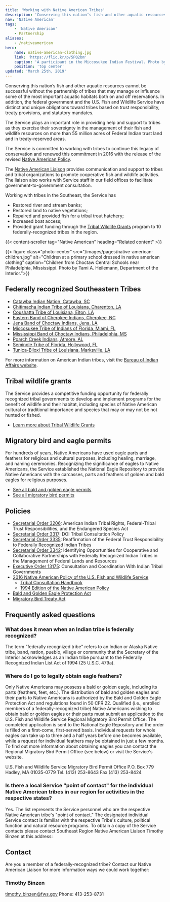 ```yaml
---
title: 'Working with Native American Tribes'
description: 'Conserving this nation’s fish and other aquatic resources cannot be successful without the partnership of tribes that may manage or influence some of the most important aquatic habitats both on and off reservations. In addition, the federal government and the Service have distinct and unique obligations toward tribes based on trust responsibility, treaty provisions, and statutory mandate.'
nav: 'Native American'
tags:
    - 'Native American'
    - Partnership
aliases:
    - /nativeamerican
hero:
    name: native-american-clothing.jpg
    link: 'https://flic.kr/p/5PQ2bm'
    caption: 'A participant in the Miccosukee Indian Festival. Photo by Matthew Hoelscher, <a href=\"https://creativecommons.org/licenses/by-sa/2.0/legalcode\" target=\"_blank\">CC BY-SA 2.0</a>.'
    position: 'top center'
updated: 'March 25th, 2019'
---
```


Conserving this nation’s fish and other aquatic resources cannot be successful without the partnership of tribes that may manage or influence some of the most important aquatic habitats both on and off reservations. In addition, the federal government and the U.S. Fish and Wildlife Service have distinct and unique obligations toward tribes based on trust responsibility, treaty provisions, and statutory mandates.

The Service plays an important role in providing help and support to tribes as they exercise their sovereignty in the management of their fish and wildlife resources on more than 55 million acres of Federal Indian trust land and in treaty-reserved areas.

The Service is committed to working with tribes to continue this legacy of conservation and renewed this commitment in 2016 with the release of the revised [Native American Policy](http://www.fws.gov/nativeamerican/pdf/Policy-revised-2016.pdf).

The [Native American Liaison](#contact) provides communication and support to tribes and tribal organizations to promote cooperative fish and wildlife activities. The liaison also works with Service staff in our field offices to facilitate government-to-government consultation.

Working with tribes in the Southeast, the Service has

- Restored river and stream banks;
- Restored land to native vegetations;
- Repaired and provided fish for a tribal trout hatchery;
- Increased boat access;
- Provided grant funding through the [Tribal Wildlife Grants](http://www.fws.gov/nativeamerican/grants.html) program to 10 federally-recognized tribes in the region.

{{< content-scroller tag="Native American" heading="Related content" >}}

{{< figure class="photo-center" src="/images/pages/native-american-children.jpg" alt="Children at a primary school dressed in native american clothing" caption="Children from Choctaw Central Schools near Philadelphia, Mississippi. Photo by Tami A. Heilemann, Department of the Interior.">}}

## Federally recognized Southeastern Tribes

- [Catawba Indian Nation, Catawba, SC](http://catawbaindian.net/)
- [Chitimacha Indian Tribe of Louisiana, Charenton, LA](http://chitimacha.gov/)
- [Coushatta Tribe of Louisiana, Elton, LA](http://www.koasatiheritage.org/pages/tribal-history/)
- [Eastern Band of Cherokee Indians, Cherokee, NC](http://visitcherokeenc.com/eastern-band-of-the-cherokee/)
- [Jena Band of Choctaw Indians, Jena, LA](http://www.jenachoctaw.org/)
- [Miccosukee Tribe of Indians of Florida, Miami, FL](http://www.miccosukee.com/tribe/)
- [Mississippi Band of Choctaw Indians, Philadelphia, MS](http://www.choctaw.org/)
- [Poarch Creek Indians, Atmore, AL](http://pci-nsn.gov/westminster/index.html)
- [Seminole Tribe of Florida, Hollywood, FL](http://www.seminoletribe.com/)
- [Tunica-Biloxi Tribe of Louisiana, Marksville, LA](https://www.tunicabiloxi.org/)

For more information on American Indian tribes, visit the [Bureau of Indian Affairs website](https://www.bia.gov/about-us).

## Tribal wildlife grants

The Service provides a competitive funding opportunity for federally recognized tribal governments to develop and implement programs for the benefit of wildlife and their habitat, including species of Native American cultural or traditional importance and species that may or may not be not hunted or fished.

- [Learn more about Tribal Wildlife Grants](https://www.fws.gov/nativeamerican/grants.html)

## Migratory bird and eagle permits

For hundreds of years, Native Americans have used eagle parts and feathers for religious and cultural purposes, including healing, marriage, and naming ceremonies. Recognizing the significance of eagles to Native Americans, the Service established the National Eagle Repository to provide Native Americans with the carcasses, parts and feathers of golden and bald eagles for religious purposes.

- [See all bald and golden eagle permits](https://www.fws.gov/permits/applicationforms/ApplicationB.html#BGEPA)
- [See all migratory bird permits](https://www.fws.gov/birds/policies-and-regulations/permits.php)

## Policies

- [Secretarial Order 3206](https://www.fws.gov/nativeamerican/pdf/tek-secretarial-order-3206.pdf): American Indian Tribal Rights, Federal-Tribal Trust Responsibilities, and the Endangered Species Act
- [Secretarial Order 3317](https://www.fws.gov/nativeamerican/pdf/secretarial-order-3317.pdf): DOI Tribal Consultation Policy
- [Secretarial Order 3335](https://www.doi.gov/sites/doi.gov/files/migrated/news/pressreleases/upload/Signed-SO-3335.pdf): Reaffirmation of the Federal Trust Responsibility to Federally Recognized Indian Tribes
- [Secretarial Order 3342](https://www.doi.gov/sites/doi.gov/files/uploads/so3342_partnerships.pdf): Identifying Opportunities for Cooperative and Collaborative Partnerships with Federally Recognized Indian Tribes in the Management of Federal Lands and Resources
- [Executive Order 13175](https://www.fws.gov/nativeamerican/pdf/executive-order-13175.pdf): Consultation and Coordination With Indian Tribal Governments
- [2016 Native American Policy of the U.S. Fish and Wildlife Service](https://www.fws.gov/nativeamerican/pdf/Policy-revised-2016.pdf)
  - [Tribal Consultation Handbook](https://www.fws.gov/TCG.pdf)
  - [1994 Edition of the Native American Policy](https://www.fws.gov/northeast/nativeamerican/pdf/native_american_policy.pdf)
- [Bald and Golden Eagle Protection Act](https://www.fws.gov/migratorybirds/mbpermits/regulations/BGEPA.PDF)
- [Migratory Bird Treaty Act](https://www.fws.gov/migratorybirds/mbpermits/regulations/mbta.html)

## Frequently asked questions

### What does it mean when an Indian tribe is federally recognized?

The term "federally recognized tribe" refers to an Indian or Alaska Native tribe, band, nation, pueblo, village or community that the Secretary of the Interior acknowledges as an Indian tribe pursuant to the Federally Recognized Indian List Act of 1994 (25 U.S.C. 479a).

### Where do I go to legally obtain eagle feathers?

Only Native Americans may possess a bald or golden eagle, including its parts (feathers, feet, etc.). The distribution of bald and golden eagles and their parts to Native Americans is authorized by the Bald and Golden Eagle Protection Act and regulations found in 50 CFR 22. Qualified (i.e., enrolled members of a federally-recognized tribe) Native Americans wishing to obtain bald or golden eagles or their parts must submit an application to the U.S. Fish and Wildlife Service Regional Migratory Bird Permit Office. The completed application is sent to the National Eagle Repository and the order is filled on a first-come, first-served basis. Individual requests for whole eagles can take up to three and a half years before one becomes available, while a request for individual feathers may be obtained in just a few months. To find out more information about obtaining eagles you can contact the Regional Migratory Bird Permit Office (see below) or visit the Service's website.

U.S. Fish and Wildlife Service
Migratory Bird Permit Office
P.O. Box 779
Hadley, MA 01035-0779
Tel. (413) 253-8643
Fax (413) 253-8424

### Is there a local Service "point of contact" for the individual Native American tribes in our region for activities in the respective states?

Yes. The list represents the Service personnel who are the respective Native American tribe's "point of contact." The designated individual Service contact is familiar with the respective Tribe's culture, political function and natural resource programs. To obtain a copy of the Service contacts please contact Southeast Region Native American Liaison Timothy Binzen at this address:

## Contact

Are you a member of a federally-recognized tribe? Contact our Native American Liaison for more information ways we could work together:

### Timothy Binzen

[timothy_binzen@fws.gov](mailto:timothy_binzen@fws.gov?subject=Native+American+Tribes)
Phone: 413-253-8731
